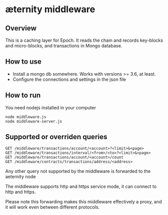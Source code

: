 # æternity middleware

## Overview

This is a caching layer for Epoch. It reads the chain and records key-blocks and micro-blocks, and transactions in Mongo database.

## How to use

- Install a mongo db somewhere. Works with versions >= 3.6, at least.
- Configure the connections and settings in the json file

## How to run

You need nodejs installed in your computer

```
node middleware.js
node middleware-server.js
```

## Supported or overriden queries
```
GET /middleware/transactions/account/<account>?<limit>&<page>
GET /middleware/transactions/interval/<from>/<to>?<limit>&<page>
GET /middleware/transactions/account/<account>/count
GET /middleware/contracts/transactions/address/<address>
```
Any other query not supported by the middleware is forwarded to the aeternity node

The middleware supports http and https service mode, it can connect to http and https.

Please note this forwarding makes this middleware effectively a proxy, and it will work even between different protocols.
